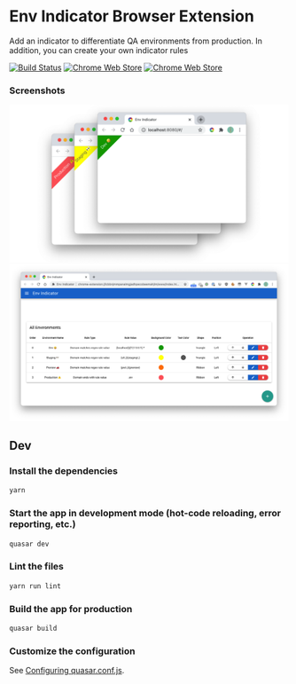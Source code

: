 # Env Indicator Browser Extension

Add an indicator to differentiate QA environments from production. In addition, you can create your own indicator rules

[![Build Status](https://travis-ci.com/gaoliang/env-indicator.svg?branch=main)](https://travis-ci.com/gaoliang/env-indicator)
[![Chrome Web Store](https://img.shields.io/chrome-web-store/v/kgdbcpllbbnimjgoiomfdebldcofmlbl)](https://chrome.google.com/webstore/detail/env-indicator/kgdbcpllbbnimjgoiomfdebldcofmlbl)
[![Chrome Web Store](https://img.shields.io/chrome-web-store/stars/kgdbcpllbbnimjgoiomfdebldcofmlbl)](https://chrome.google.com/webstore/detail/env-indicator/kgdbcpllbbnimjgoiomfdebldcofmlbl)
### Screenshots
![examples](./docs/example.png)
![config](./docs/config.png)

## Dev

### Install the dependencies
```bash
yarn
```

### Start the app in development mode (hot-code reloading, error reporting, etc.)
```bash
quasar dev
```

### Lint the files
```bash
yarn run lint
```

### Build the app for production
```bash
quasar build
```

### Customize the configuration
See [Configuring quasar.conf.js](https://quasar.dev/quasar-cli/quasar-conf-js).
